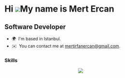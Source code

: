 Hi ![](https://user-images.githubusercontent.com/18350557/176309783-0785949b-9127-417c-8b55-ab5a4333674e.gif)My name is Mert Ercan
==================================================================================================================================
Software Developer
-------------------------

* 🌍  I'm based in Istanbul.
* ✉️  You can contact me at [mertirfanercan@gmail.com](mailto:mertirfanercan@gmail.com).
<!--
 * 🧠  I'm currently learning Codeigniter. 
-->

<!-- * 🖥️  See my portfolio at [https://mertercan.tech/] -->

###



### Skills

<!--

[![My Skills](https://skillicons.dev/icons?i=java,kotlin,spring,hibernate,maven,php,dart,flutter,js,ts,html,css,sass,vue,nuxtjs,react,nextjs,mui,nodejs,express,nestjs,postgres,webpack,docker,git,github,linux,idea&perline=7)](https://skillicons.dev)

-->

<p align="center">
  <a href="https://skillicons.dev">
    <img src="https://skillicons.dev/icons?i=java,kotlin,spring,hibernate,maven,dart,flutter,js,ts,html,css,sass,vue,nuxtjs,react,nextjs,mui,nodejs,express,nestjs,postgres,webpack,docker,git,github,linux,idea&perline=9" />
  </a>
</p>


<!--
### Favorite Tech Stack

[![My Skills](https://skillicons.dev/icons?i=nextjs,ts,sass,bootstrap,java,spring,hibernate,postgres)](https://skillicons.dev)
-->




<!-- &perline=x -->
